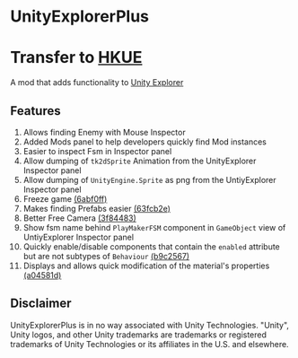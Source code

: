 ﻿# UnityExplorerPlus
# Transfer to [HKUE](https://github.com/Box074/HollowKnight.UnityExplorer)

A mod that adds functionality to [Unity Explorer](https://github.com/sinai-dev/UnityExplorer)

## Features
1. Allows finding Enemy with Mouse Inspector
2. Added Mods panel to help developers quickly find Mod instances
3. Easier to inspect Fsm in Inspector panel
4. Allow dumping of `tk2dSprite` Animation from the UnityExplorer Inspector panel
5. Allow dumping of `UnityEngine.Sprite` as png from the UntiyExplorer Inspector panel
6. Freeze game [(6abf0ff)](https://github.com/HKLab/UnityExplorerPlus/commit/6abf0ff256ffc65e62c3f7f116c7523752c70879)
7. Makes finding Prefabs easier [(63fcb2e)](https://github.com/HKLab/UnityExplorerPlus/commit/63fcb2ee815ad77492e8a09cea1cc8751524f780)
8. Better Free Camera [(3f84483)](https://github.com/HKLab/UnityExplorerPlus/commit/3f84483f509976e4961546c0e79309dfe7e77c02)
9. Show fsm name behind `PlayMakerFSM` component in `GameObject` view of UntiyExplorer Inspector panel
10. Quickly enable/disable components that contain the `enabled` attribute but are not subtypes of `Behaviour` [(b9c2567)](https://github.com/HKLab/UnityExplorerPlus/commit/b9c25671e793afdb062278b72d1b825b0a58bf00)
11. Displays and allows quick modification of the material's properties [(a04581d)](https://github.com/HKLab/UnityExplorerPlus/commit/a04581dc344c167cad4201f868feda4f4a3bcd5f)

## Disclaimer
UnityExplorerPlus is in no way associated with Unity Technologies. "Unity", Unity logos, and other Unity trademarks are trademarks or registered trademarks of Unity Technologies or its affiliates in the U.S. and elsewhere.
